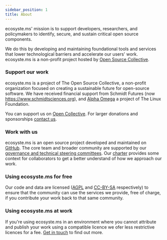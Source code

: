 ```yaml
---
sidebar_position: 1
title: About
---
```

ecosyste.ms' mission is to support developers, researchers, and policymakers to identify, secure, and sustain critical open source components. 

We do this by developing and maintaining foundational tools and services that lower technological barriers and accelerate our users' work. ecosyste.ms is a non-profit project hosted by [Open Source Collective](https://oscollective.org).  

### Support our work
ecosyste.ms is a project of The Open Source Collective, a non-profit organization focused on creating a sustainable future for open-source software. We have received financial support from Schmidt Futures (now https://www.schmidtsciences.org), and [Alpha Omega](https://alpha-omega.dev) a project of The Linux Foundation.

You can support us on [Open Collective](https://opencollective.com/ecosystems). For larger donations and sponsorships [contact us](mailto:hello@ecosyste.ms).

### Work with us
ecosyste.ms is an open source project developed and maintained on [GitHub](https://github.com/ecosyste-ms). The core team and broader community are supported by our [governance and technical steering committees](./governance.md). Our [charter](./charter) provides some context for collaborators to get a better understand of how we approach our work. 

### Using ecosyste.ms for free
Our code and data are licensed ([AGPL](https://www.gnu.org/licenses/agpl-3.0.html) and [CC-BY-SA](https://creativecommons.org/licenses/by-sa/4.0/) respectively) to ensure that the community can use the services we provide, free of charge, if you contribute your work back to that same community.

### Using ecosyste.ms at work
If you're using ecosyste.ms in an environment where you cannot attribute and publish your work using a compatible licence we ofer less restrictive licences for a fee. [Get in touch](mailto:hello@ecosyste.ms) to find out more. 